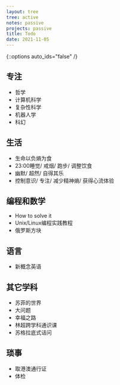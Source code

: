 ```yaml
---
layout: tree
tree: active
notes: passive
projects: passive
title: Todo
date: 2021-11-05
---
```



{::options auto_ids="false" /}


## 专注
* 哲学
* 计算机科学
* 复杂性科学
* 机器人学
* 科幻

## 生活
* 生命以负熵为食
* 23:00睡觉/ 戒烟/ 跑步/ 调整饮食
* 幽默/ 超然/ 自得其乐
* 控制意识/ 专注/ 减少精神熵/ 获得心流体验

## 编程和数学
* How to solve it
* Unix/Linux编程实践教程
* 俄罗斯方块

## 语言
* 新概念英语

## 其它学科
* 苏菲的世界
* 大问题
* 幸福之路
* 林超跨学科通识课
* 苏格拉底式诘问

## 琐事
* 取港澳通行证
* 体检

